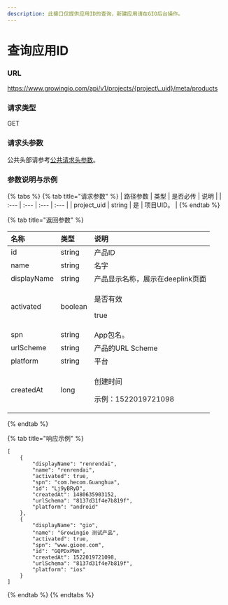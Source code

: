 ```yaml
---
description: 此接口仅提供应用ID的查询，新建应用请在GIO后台操作。
---
```


# 查询应用ID

### URL

https://www.growingio.com/api/v1/projects/{project\_uid}/meta/products

### 请求类型

GET

### 请求头参数

公共头部请参考[公共请求头参数](../../authenticate.md)。

### 参数说明与示例

{% tabs %}
{% tab title="请求参数" %}
| 路径参数 | 类型 | 是否必传 | 说明 |
| :--- | :--- | :--- | :--- |
| project\_uid | string | 是 | 项目UID。 |
{% endtab %}

{% tab title="返回参数" %}
<table>
  <thead>
    <tr>
      <th style="text-align:left">&#x540D;&#x79F0;</th>
      <th style="text-align:left">&#x7C7B;&#x578B;</th>
      <th style="text-align:left">&#x8BF4;&#x660E;</th>
    </tr>
  </thead>
  <tbody>
    <tr>
      <td style="text-align:left">id</td>
      <td style="text-align:left">string</td>
      <td style="text-align:left">&#x4EA7;&#x54C1;ID</td>
    </tr>
    <tr>
      <td style="text-align:left">name</td>
      <td style="text-align:left">string</td>
      <td style="text-align:left">&#x540D;&#x5B57;</td>
    </tr>
    <tr>
      <td style="text-align:left">displayName</td>
      <td style="text-align:left">string</td>
      <td style="text-align:left">&#x4EA7;&#x54C1;&#x663E;&#x793A;&#x540D;&#x79F0;&#xFF0C;&#x5C55;&#x793A;&#x5728;deeplink&#x9875;&#x9762;</td>
    </tr>
    <tr>
      <td style="text-align:left">activated</td>
      <td style="text-align:left">boolean</td>
      <td style="text-align:left">
        <p>&#x662F;&#x5426;&#x6709;&#x6548;</p>
        <p>true</p>
      </td>
    </tr>
    <tr>
      <td style="text-align:left">spn</td>
      <td style="text-align:left">string</td>
      <td style="text-align:left">App&#x5305;&#x540D;&#x3002;</td>
    </tr>
    <tr>
      <td style="text-align:left">urlScheme</td>
      <td style="text-align:left">string</td>
      <td style="text-align:left">&#x4EA7;&#x54C1;&#x7684;URL Scheme</td>
    </tr>
    <tr>
      <td style="text-align:left">platform</td>
      <td style="text-align:left">string</td>
      <td style="text-align:left">&#x5E73;&#x53F0;</td>
    </tr>
    <tr>
      <td style="text-align:left">createdAt</td>
      <td style="text-align:left">long</td>
      <td style="text-align:left">
        <p>&#x521B;&#x5EFA;&#x65F6;&#x95F4;</p>
        <p>&#x793A;&#x4F8B;&#xFF1A;1522019721098</p>
      </td>
    </tr>
  </tbody>
</table>
{% endtab %}

{% tab title="响应示例" %}
```text
[
    {
        "displayName": "renrendai",
        "name": "renrendai",
        "activated": true,
        "spn": "com.hecom.Guanghua",
        "id": "Lj9yBRyD",
        "createdAt": 1480635903152,
        "urlSchema": "8137d31f4e7b819f",
        "platform": "android"
    },
    {
        "displayName": "gio",
        "name": "Growingio 测试产品",
        "activated": true,
        "spn": "www.gioee.com",
        "id": "GQPDxPNm",
        "createdAt": 1522019721098,
        "urlSchema": "8137d31f4e7b819f",
        "platform": "ios"
    }
]
```
{% endtab %}
{% endtabs %}

